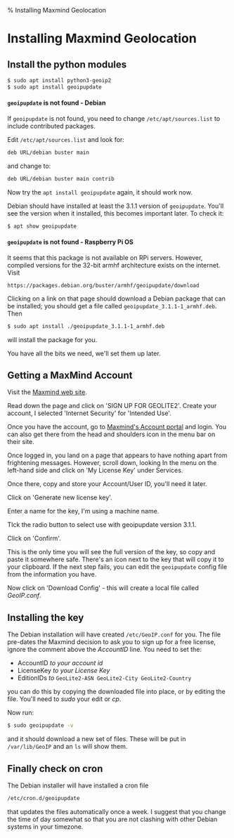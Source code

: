 % Installing Maxmind Geolocation
# Installing Maxmind Geolocation

## Install the python modules

``` sh
$ sudo apt install python3-geoip2
$ sudo apt install geoipupdate
```

#### ```geoipupdate``` is not found - Debian

If ```geoipupdate``` is not found, you need to change ```/etc/apt/sources.list``` to include contributed packages.

Edit ```/etc/apt/sources.list``` and look for:

``` sh
deb URL/debian buster main
```

and change to:
``` sh
deb URL/debian buster main contrib
```

Now try the ```apt install geoipupdate``` again, it should work now.

Debian should have installed at least the 3.1.1 version of ```geoipupdate```.  You'll see the version when it installed, this becomes important later. To check it:

``` sh
$ apt show geoipupdate
```

#### ```geoipupdate``` is not found - Raspberry Pi OS

It seems that this package is not available on RPi servers. However, compiled versions for the 32-bit armhf architecture exists on the internet. Visit

``` text
https://packages.debian.org/buster/armhf/geoipupdate/download
```
Clicking on a link on that page should download a Debian package that can be installed; you should get a file called ```geoipupdate_3.1.1-1_armhf.deb```. Then

``` sh
$ sudo apt install ./geoipupdate_3.1.1-1_armhf.deb
```
will install the package for you.

You have all the bits we need, we'll set them up later.

## Getting a MaxMind Account

Visit the [Maxmind web site](https://dev.maxmind.com/geoip/geoip2/geolite2/).

Read down the page and click on 'SIGN UP FOR GEOLITE2'. Create your account, I selected 'Internet Security' for 'Intended Use'.

Once you have the account, go to [Maxmind's Account portal](https://www.maxmind.com/en/account/login) and login. You can also get there from the head and shoulders icon in the menu bar on their site.

Once logged in, you land on a page that appears to have nothing apart from frightening messages. However, scroll down, looking In the menu on the left-hand side and click on 'My License Key' under Services.

Once there,  copy and store your Account/User ID, you'll need it later.

Click on 'Generate new license key'.

Enter a name for the key, I'm using a machine name.

 TIck the radio button to select use with geoipupdate version 3.1.1.

Click on 'Confirm'.

This is the only time you will see the full version of the key, so copy and paste it somewhere safe. There's an icon next to the key that will copy it to your clipboard. If the next step fails, you can edit the ```geoipupdate``` config file from the information you have.

Now click on 'Download Config' - this will create a local file called _GeoIP.conf_.

## Installing the key

The Debian installation will have created ```/etc/GeoIP.conf``` for you. The file pre-dates the Maxmind decision to ask you to sign up for a free license, ignore the comment above the _AccountID_ line. You need to set the:

- AccountID _to your account id_
- LicenseKey _to your License Key_
- EditionIDs _to_ ```GeoLite2-ASN GeoLite2-City GeoLite2-Country```

you can do this by copying the downloaded file into place, or by editing the file. You'll need to _sudo_ your edit or _cp_.

Now run:

``` sh
$ sudo geoipupdate -v

```

and it should download a new set of files. These will be put in ```/var/lib/GeoIP``` and an ```ls``` will show them.

## Finally check on cron

The Debian installer will have installed a cron file

``` sh
/etc/cron.d/geoipupdate
```

that updates the files automatically  once a week. I suggest that you change the time of day somewhat so that you are not clashing with other Debian systems in your timezone.
